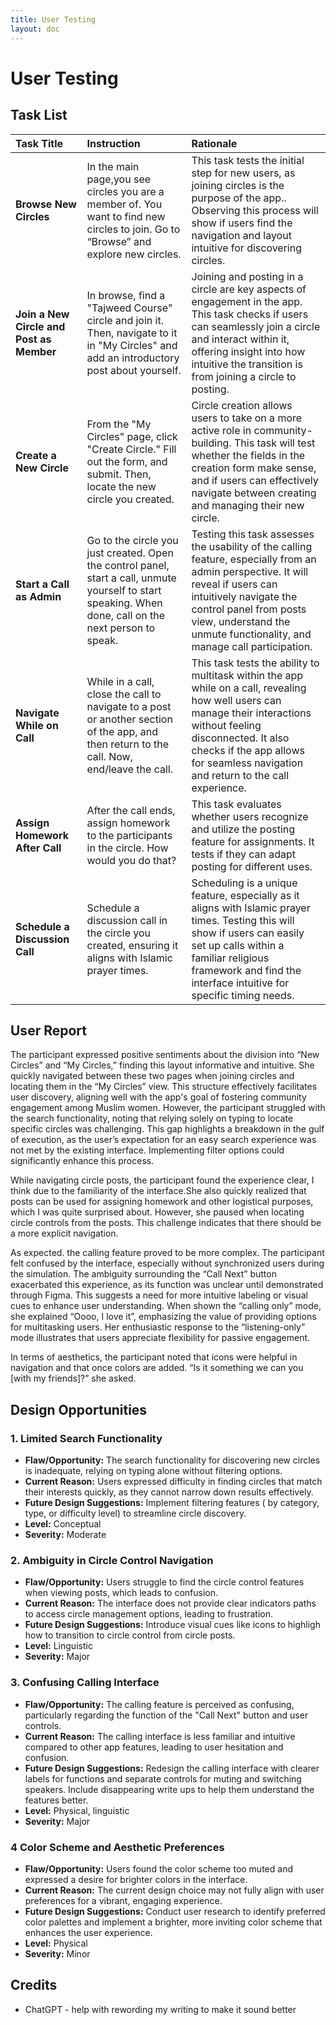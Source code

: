 ```yaml
---
title: User Testing
layout: doc
---
```

# User Testing

## Task List
| Task Title | Instruction | Rationale |
| :---- | :---- | :---- |
| **Browse New Circles** | In the main page,you see circles you are a member of. You want to find new circles to join. Go to “Browse” and explore new circles. | This task tests the initial step for new users, as joining circles is the purpose of the app.. Observing this process will show if users find the navigation and layout intuitive for discovering circles. |
| **Join a New Circle and Post as Member** | In browse, find a "Tajweed Course" circle and join it. Then, navigate to it in "My Circles" and add an introductory post about yourself. | Joining and posting in a circle are key aspects of engagement in the app. This task checks if users can seamlessly join a circle and interact within it, offering insight into how intuitive the transition is from joining a circle to posting. |
| **Create a New Circle** | From the "My Circles" page, click "Create Circle." Fill out the form, and submit. Then, locate the new circle you created. | Circle creation allows users to take on a more active role in community-building. This task will test whether the fields in the creation form make sense, and if users can effectively navigate between creating and managing their new circle. |
| **Start a Call as Admin** | Go to the circle you just created. Open the control panel, start a call, unmute yourself to start speaking. When done, call on the next person to speak. | Testing this task assesses the usability of the calling feature, especially from an admin perspective. It will reveal if users can intuitively navigate the control panel from posts view, understand the unmute functionality, and manage call participation. |
| **Navigate While on Call** | While in a call, close the call to navigate to a post or another section of the app, and then return to the call. Now, end/leave the call. | This task tests the ability to multitask within the app while on a call, revealing how well users can manage their interactions without feeling disconnected. It also checks if the app allows for seamless navigation and return to the call experience. |
| **Assign Homework After Call** | After the call ends, assign homework to the participants in the circle. How would you do that?  | This task evaluates whether users recognize and utilize the posting feature for assignments. It tests if they can adapt posting for different uses.  |
| **Schedule a Discussion Call** | Schedule a discussion call in the circle you created, ensuring it aligns with Islamic prayer times. | Scheduling is a unique feature, especially as it aligns with Islamic prayer times. Testing this will show if users can easily set up calls within a familiar religious framework and find the interface intuitive for specific timing needs. |


## User Report 
The participant expressed positive sentiments about the division into “New Circles” and “My Circles,” finding this layout informative and intuitive. She quickly navigated between these two pages when joining circles and locating them in the “My Circles” view. This structure effectively facilitates user discovery, aligning well with the app's goal of fostering community engagement among Muslim women. However, the participant struggled with the search functionality, noting that relying solely on typing to locate specific circles was challenging. This gap highlights a breakdown in the gulf of execution, as the user’s expectation for an easy search experience was not met by the existing interface. Implementing filter options could significantly enhance this process.

While navigating circle posts, the participant found the experience clear, I think due to the familiarity of the interface.She also quickly realized that posts can be used for assigning homework and other logistical purposes, which I was quite surprised about. However, she paused when locating circle controls from the posts. This challenge indicates that there should be a more explicit navigation.

As expected. the calling feature proved to be more complex. The participant felt confused by the interface, especially without synchronized users during the simulation. The ambiguity surrounding the “Call Next” button exacerbated this experience, as its function was unclear until demonstrated through Figma. This suggests a need for more intuitive labeling or visual cues to enhance user understanding. When shown the “calling only” mode, she explained “Oooo, I love it”, emphasizing the value of providing options for multitasking users. Her enthusiastic response to the “listening-only” mode illustrates that users appreciate flexibility for passive engagement.

In terms of aesthetics, the participant noted that icons were helpful in navigation and that once colors are added. “Is it something we can you [with my friends]?” she asked.

## Design Opportunities

### 1. Limited Search Functionality

* **Flaw/Opportunity:** The search functionality for discovering new circles is inadequate, relying on typing alone without filtering options.  
* **Current Reason:** Users expressed difficulty in finding circles that match their interests quickly, as they cannot narrow down results effectively.  
* **Future Design Suggestions:** Implement filtering features ( by category, type, or difficulty level) to streamline circle discovery.  
* **Level:** Conceptual  
* **Severity:** Moderate

### 2. Ambiguity in Circle Control Navigation

* **Flaw/Opportunity:** Users struggle to find the circle control features when viewing posts, which leads to confusion.  
* **Current Reason:** The interface does not provide clear indicators paths to access circle management options, leading to frustration.  
* **Future Design Suggestions:** Introduce visual cues like icons to highligh how to transition to circle control from circle posts.  
* **Level:** Linguistic  
* **Severity:** Major

### 3. Confusing Calling Interface

* **Flaw/Opportunity:** The calling feature is perceived as confusing, particularly regarding the function of the "Call Next" button and user controls.  
* **Current Reason:** The calling interface is less familiar and intuitive compared to other app features, leading to user hesitation and confusion.  
* **Future Design Suggestions:** Redesign the calling interface with clearer labels for functions and separate controls for muting and switching speakers. Include disappearing write ups to help them understand the features better.  
* **Level:** Physical, linguistic  
* **Severity:** Major

### 4 Color Scheme and Aesthetic Preferences

* **Flaw/Opportunity:** Users found the color scheme too muted and expressed a desire for brighter colors in the interface.  
* **Current Reason:** The current design choice may not fully align with user preferences for a vibrant, engaging experience.  
* **Future Design Suggestions:** Conduct user research to identify preferred color palettes and implement a brighter, more inviting color scheme that enhances the user experience.  
* **Level:** Physical  
* **Severity:** Minor


## Credits
- ChatGPT - help with rewording my writing to make it sound better